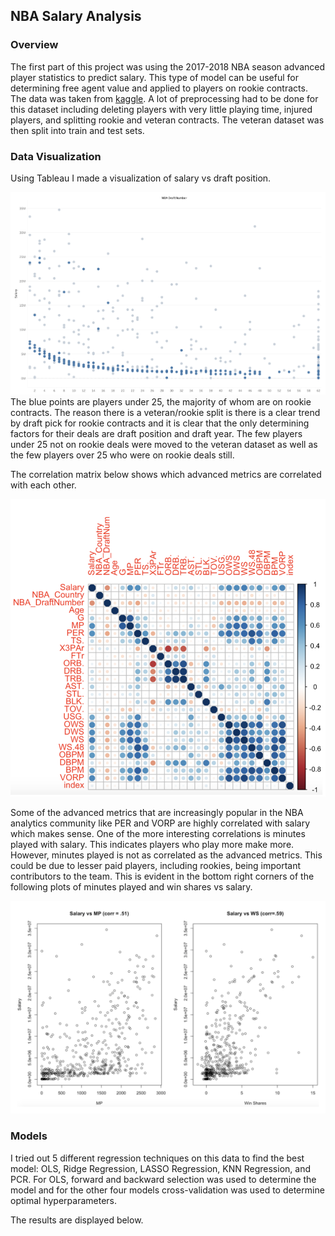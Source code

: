 ## NBA Salary Analysis

### Overview
The first part of this project was using the 2017-2018 NBA season advanced player statistics to predict salary.  This type of model can be useful for determining free agent value and applied to players on rookie contracts.  The data was taken from [kaggle](https://www.kaggle.com/aishjun/nba-salaries-prediction-in-20172018-season).  A lot of preprocessing had to be done for this dataset including deleting players with very little playing time, injured players, and splitting rookie and veteran contracts.  The veteran dataset was then split into train and test sets.

### Data Visualization
Using Tableau I made a visualization of salary vs draft position.  

![visual](./draft_position_vs_salary.png)  
The blue points are players under 25, the majority of whom are on rookie contracts.  The reason there is a veteran/rookie split is there is a clear trend by draft pick for rookie contracts and it is clear that the only determining factors for their deals are draft position and draft year.  The few players under 25 not on rookie deals were moved to the veteran dataset as well as the few players over 25 who were on rookie deals still.

The correlation matrix below shows which advanced metrics are correlated with each other.  

![matrix](./salary_correlation.png)  

Some of the advanced metrics that are increasingly popular in the NBA analytics community like PER and VORP are highly correlated with salary which makes sense.  One of the more interesting correlations is minutes played with salary.  This indicates players who play more make more.  However, minutes played is not as correlated as the advanced metrics.  This could be due to lesser paid players, including rookies, being important contributors to the team.  This is evident in the bottom right corners of the following plots of minutes played and win shares vs salary.

![mp+ws](./ws_vs_mp.png)  

### Models
I tried out 5 different regression techniques on this data to find the best model: OLS, Ridge Regression, LASSO Regression, KNN Regression, and PCR.  For OLS, forward and backward selection was used to determine the model and for the other four models cross-validation was used to determine optimal hyperparameters.

The results are displayed below.  

